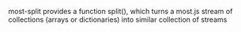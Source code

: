 most-split provides a function split(), which turns a most.js stream of collections (arrays or dictionaries) into similar collection of streams